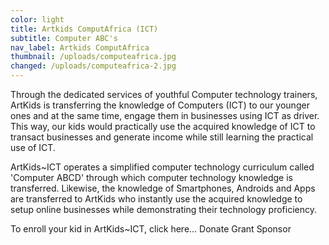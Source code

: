 ```yaml
---
color: light
title: Artkids ComputAfrica (ICT)
subtitle: Computer ABC's
nav_label: Artkids ComputAfrica
thumbnail: /uploads/computeafrica.jpg
changed: /uploads/computeafrica-2.jpg
---
```

Through the dedicated services of youthful Computer technology trainers, ArtKids is transferring the knowledge of Computers (ICT) to our younger ones and at the same time, engage them in businesses using ICT as  driver. This way, our kids would practically use the acquired knowledge of ICT to transact businesses and generate income while still learning the practical use of ICT.

ArtKids~ICT operates a simplified computer technology curriculum called 'Computer ABCD' through which computer technology knowledge is transferred. Likewise, the knowledge of Smartphones, Androids and Apps are transferred to ArtKids who instantly use the acquired knowledge to setup online businesses while demonstrating their technology proficiency.

To enroll your kid in ArtKids~ICT, click here...
Donate
Grant
Sponsor